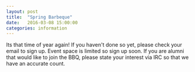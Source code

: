 ```yaml
---
layout: post
title:  "Spring Barbeque"
date:   2016-03-08 15:00:00
categories: information
---
```

Its that time of year again!<!--more-->  If you haven't done so yet, please check your email to sign up.  Event space is limited so sign up soon.  If you are alumni that would like to join the BBQ, please state your interest via IRC so that we have an accurate count.

